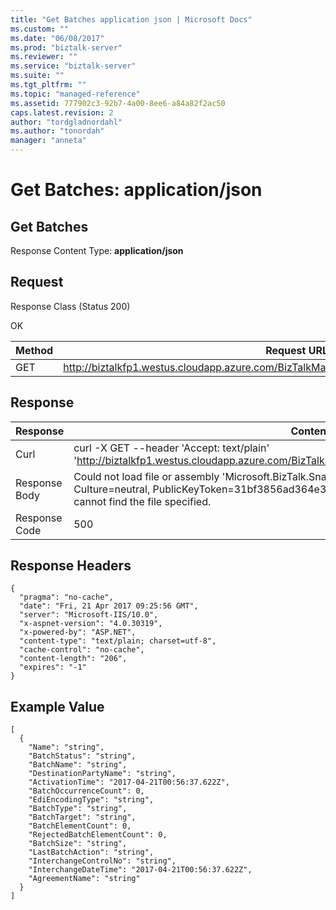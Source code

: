 ```yaml
---
title: "Get Batches application json | Microsoft Docs"
ms.custom: ""
ms.date: "06/08/2017"
ms.prod: "biztalk-server"
ms.reviewer: ""
ms.service: "biztalk-server"
ms.suite: ""
ms.tgt_pltfrm: ""
ms.topic: "managed-reference"
ms.assetid: 777902c3-92b7-4a00-8ee6-a84a82f2ac50
caps.latest.revision: 2
author: "tordgladnordahl"
ms.author: "tonordah"
manager: "anneta"
---
```

# Get Batches: application/json
## Get Batches

  Response Content Type: **application/json**

Request
---
Response Class (Status 200)

OK

Method  | Request URL
------------- | -------------
GET  | http://biztalkfp1.westus.cloudapp.azure.com/BizTalkManagementService/OperationalData/Batches

Response
---

| Response | Content          |
| ------------- | ----------- |
| Curl | curl -X GET --header 'Accept: text/plain' 'http://biztalkfp1.westus.cloudapp.azure.com/BizTalkManagementService/OperationalData/Batches'|
| Response Body | Could not load file or assembly 'Microsoft.BizTalk.SnapIn.Framework, Version=3.0.1.0, Culture=neutral, PublicKeyToken=31bf3856ad364e35' or one of its dependencies. The system cannot find the file specified.|
| Response Code | 500|


Response Headers
---

```
{
  "pragma": "no-cache",
  "date": "Fri, 21 Apr 2017 09:25:56 GMT",
  "server": "Microsoft-IIS/10.0",
  "x-aspnet-version": "4.0.30319",
  "x-powered-by": "ASP.NET",
  "content-type": "text/plain; charset=utf-8",
  "cache-control": "no-cache",
  "content-length": "206",
  "expires": "-1"
}
```

Example Value
---

```
[
  {
    "Name": "string",
    "BatchStatus": "string",
    "BatchName": "string",
    "DestinationPartyName": "string",
    "ActivationTime": "2017-04-21T00:56:37.622Z",
    "BatchOccurrenceCount": 0,
    "EdiEncodingType": "string",
    "BatchType": "string",
    "BatchTarget": "string",
    "BatchElementCount": 0,
    "RejectedBatchElementCount": 0,
    "BatchSize": "string",
    "LastBatchAction": "string",
    "InterchangeControlNo": "string",
    "InterchangeDateTime": "2017-04-21T00:56:37.622Z",
    "AgreementName": "string"
  }
]

```
